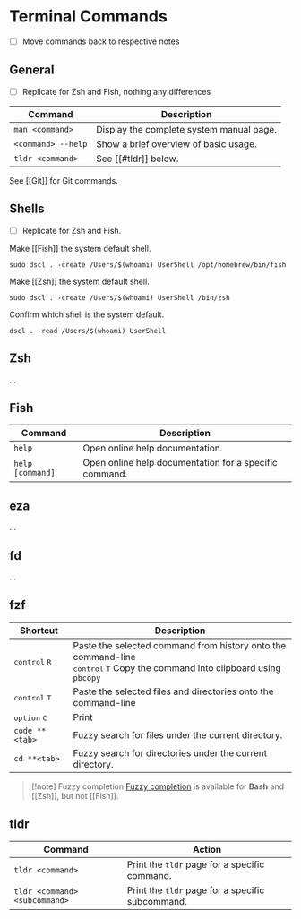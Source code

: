 # Terminal Commands

- [ ] Move commands back to respective notes

## General

- [ ] Replicate for Zsh and Fish, nothing any differences

| Command            | Description                              |
| ------------------ | ---------------------------------------- |
| `man <command>`    | Display the complete system manual page. |
| `<command> --help` | Show a brief overview of basic usage.    |
| `tldr <command>`   | See [[#tldr]] below.                     |

See [[Git]] for Git commands.

## Shells

- [ ] Replicate for Zsh and Fish.

Make [[Fish]] the system default shell.

```shell
sudo dscl . -create /Users/$(whoami) UserShell /opt/homebrew/bin/fish
```

Make [[Zsh]] the system default shell.

```shell
sudo dscl . -create /Users/$(whoami) UserShell /bin/zsh
```

Confirm which shell is the system default.

```shell
dscl . -read /Users/$(whoami) UserShell
```


## Zsh

…

## Fish

| Command          | Description                                                     |
| ---------------- | --------------------------------------------------------------- |
| `help`           | Open online help documentation.                                 |
| `help [command]` | Open online help documentation for a specific command.          |

## eza

…

## fd

…

## fzf

| Shortcut                        | Description                                                                                                                                     |
| ------------------------------- | ----------------------------------------------------------------------------------------------------------------------------------------------- |
| <kbd>control</kbd> <kbd>R</kbd> | Paste the selected command from history onto the command-line<br><kbd>control</kbd> <kbd>T</kbd> Copy the command into clipboard using `pbcopy` |
| <kbd>control</kbd> <kbd>T</kbd> | Paste the selected files and directories onto the command-line                                                                                  |
| <kbd>option</kbd> <kbd>C</kbd>  | Print                                                                                                                                           |
| `code **<tab>`                  | Fuzzy search for files under the current directory.                                                                                             |
| `cd **<tab>`                    | Fuzzy search for directories under the current directory.                                                                                       |

> [!note] Fuzzy completion
> [Fuzzy completion](https://junegunn.github.io/fzf/shell-integration/#fuzzy-completion-for-bash-and-zsh) is available for **Bash** and [[Zsh]], but not [[Fish]].

## tldr

| Command                       | Action                                           |
| ----------------------------- | ------------------------------------------------ |
| `tldr <command>`              | Print the `tldr` page for a specific command.    |
| `tldr <command> <subcommand>` | Print the `tldr` page for a specific subcommand. |
